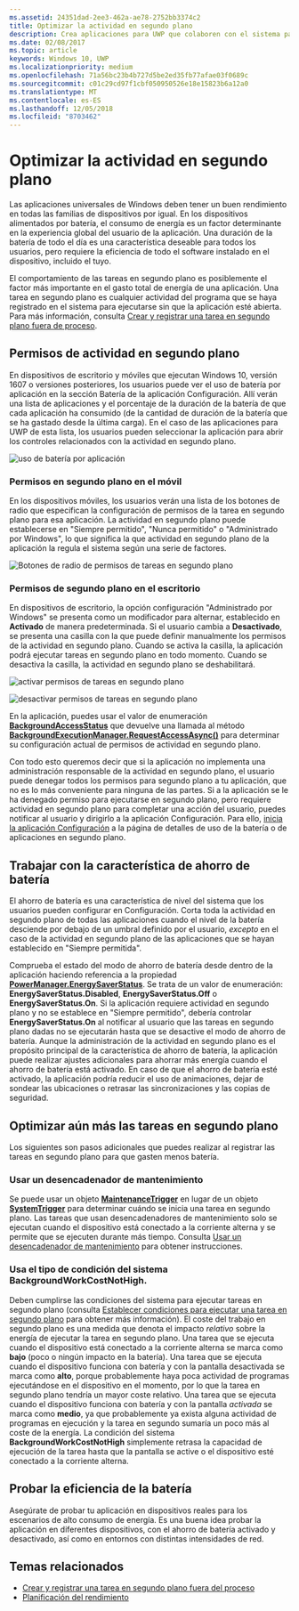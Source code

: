 ```yaml
---
ms.assetid: 24351dad-2ee3-462a-ae78-2752bb3374c2
title: Optimizar la actividad en segundo plano
description: Crea aplicaciones para UWP que colaboren con el sistema para usar tareas en segundo plano con un consumo eficiente de la batería.
ms.date: 02/08/2017
ms.topic: article
keywords: Windows 10, UWP
ms.localizationpriority: medium
ms.openlocfilehash: 71a56bc23b4b727d5be2ed35fb77afae03f0689c
ms.sourcegitcommit: c01c29cd97f1cbf050950526e18e15823b6a12a0
ms.translationtype: MT
ms.contentlocale: es-ES
ms.lasthandoff: 12/05/2018
ms.locfileid: "8703462"
---
```

# <a name="optimize-background-activity"></a>Optimizar la actividad en segundo plano

Las aplicaciones universales de Windows deben tener un buen rendimiento en todas las familias de dispositivos por igual. En los dispositivos alimentados por batería, el consumo de energía es un factor determinante en la experiencia global del usuario de la aplicación. Una duración de la batería de todo el día es una característica deseable para todos los usuarios, pero requiere la eficiencia de todo el software instalado en el dispositivo, incluido el tuyo. 

El comportamiento de las tareas en segundo plano es posiblemente el factor más importante en el gasto total de energía de una aplicación. Una tarea en segundo plano es cualquier actividad del programa que se haya registrado en el sistema para ejecutarse sin que la aplicación esté abierta. Para más información, consulta [Crear y registrar una tarea en segundo plano fuera de proceso](https://msdn.microsoft.com/windows/uwp/launch-resume/create-and-register-a-background-task).

## <a name="background-activity-permissions"></a>Permisos de actividad en segundo plano

En dispositivos de escritorio y móviles que ejecutan Windows 10, versión 1607 o versiones posteriores, los usuarios puede ver el uso de batería por aplicación en la sección Batería de la aplicación Configuración. Allí verán una lista de aplicaciones y el porcentaje de la duración de la batería de que cada aplicación ha consumido (de la cantidad de duración de la batería que se ha gastado desde la última carga). En el caso de las aplicaciones para UWP de esta lista, los usuarios pueden seleccionar la aplicación para abrir los controles relacionados con la actividad en segundo plano.

![uso de batería por aplicación](images/battery-usage-by-app.png)

### <a name="background-permissions-on-mobile"></a>Permisos en segundo plano en el móvil

En los dispositivos móviles, los usuarios verán una lista de los botones de radio que especifican la configuración de permisos de la tarea en segundo plano para esa aplicación. La actividad en segundo plano puede establecerse en "Siempre permitido", "Nunca permitido" o "Administrado por Windows", lo que significa la que actividad en segundo plano de la aplicación la regula el sistema según una serie de factores. 

![Botones de radio de permisos de tareas en segundo plano](images/background-task-permissions.png)

### <a name="background-permissions-on-desktop"></a>Permisos de segundo plano en el escritorio

En dispositivos de escritorio, la opción configuración "Administrado por Windows" se presenta como un modificador para alternar, establecido en **Activado** de manera predeterminada. Si el usuario cambia a **Desactivado**, se presenta una casilla con la que puede definir manualmente los permisos de la actividad en segundo plano. Cuando se activa la casilla, la aplicación podrá ejecutar tareas en segundo plano en todo momento. Cuando se desactiva la casilla, la actividad en segundo plano se deshabilitará.

![activar permisos de tareas en segundo plano](images/background-task-permissions-on.png)

![desactivar permisos de tareas en segundo plano](images/background-task-permissions-off.png)

En la aplicación, puedes usar el valor de enumeración [**BackgroundAccessStatus**](https://docs.microsoft.com/en-us/uwp/api/windows.applicationmodel.background.backgroundaccessstatus) que devuelve una llamada al método [**BackgroundExecutionManager.RequestAccessAsync()**](https://msdn.microsoft.com/library/windows/apps/windows.applicationmodel.background.backgroundexecutionmanager.requestaccessasync.aspx) para determinar su configuración actual de permisos de actividad en segundo plano.

Con todo esto queremos decir que si la aplicación no implementa una administración responsable de la actividad en segundo plano, el usuario puede denegar todos los permisos para segundo plano a tu aplicación, que no es lo más conveniente para ninguna de las partes. Si a la aplicación se le ha denegado permiso para ejecutarse en segundo plano, pero requiere actividad en segundo plano para completar una acción del usuario, puedes notificar al usuario y dirigirlo a la aplicación Configuración. Para ello, [inicia la aplicación Configuración](https://docs.microsoft.com/en-us/windows/uwp/launch-resume/launch-settings-app) a la página de detalles de uso de la batería o de aplicaciones en segundo plano.

## <a name="work-with-the-battery-saver-feature"></a>Trabajar con la característica de ahorro de batería
El ahorro de batería es una característica de nivel del sistema que los usuarios pueden configurar en Configuración. Corta toda la actividad en segundo plano de todas las aplicaciones cuando el nivel de la batería desciende por debajo de un umbral definido por el usuario, *excepto* en el caso de la actividad en segundo plano de las aplicaciones que se hayan establecido en "Siempre permitida".

Comprueba el estado del modo de ahorro de batería desde dentro de la aplicación haciendo referencia a la propiedad [**PowerManager.EnergySaverStatus**](https://docs.microsoft.com/en-us/uwp/api/windows.system.power.energysaverstatus). Se trata de un valor de enumeración: **EnergySaverStatus.Disabled**, **EnergySaverStatus.Off** o **EnergySaverStatus.On**. Si la aplicación requiere actividad en segundo plano y no se establece en "Siempre permitido", debería controlar **EnergySaverStatus.On** al notificar al usuario que las tareas en segundo plano dadas no se ejecutarán hasta que se desactive el modo de ahorro de batería. Aunque la administración de la actividad en segundo plano es el propósito principal de la característica de ahorro de batería, la aplicación puede realizar ajustes adicionales para ahorrar más energía cuando el ahorro de batería está activado.  En caso de que el ahorro de batería esté activado, la aplicación podría reducir el uso de animaciones, dejar de sondear las ubicaciones o retrasar las sincronizaciones y las copias de seguridad. 

## <a name="further-optimize-background-tasks"></a>Optimizar aún más las tareas en segundo plano
Los siguientes son pasos adicionales que puedes realizar al registrar las tareas en segundo plano para que gasten menos batería.

### <a name="use-a-maintenance-trigger"></a>Usar un desencadenador de mantenimiento 
Se puede usar un objeto [**MaintenanceTrigger**](https://msdn.microsoft.com/library/windows/apps/windows.applicationmodel.background.maintenancetrigger.aspx) en lugar de un objeto [**SystemTrigger**](https://msdn.microsoft.com/library/windows/apps/windows.applicationmodel.background.systemtrigger.aspx) para determinar cuándo se inicia una tarea en segundo plano. Las tareas que usan desencadenadores de mantenimiento solo se ejecutan cuando el dispositivo está conectado a la corriente alterna y se permite que se ejecuten durante más tiempo. Consulta [Usar un desencadenador de mantenimiento](https://msdn.microsoft.com/windows/uwp/launch-resume/use-a-maintenance-trigger) para obtener instrucciones.

### <a name="use-the-backgroundworkcostnothigh-system-condition-type"></a>Usa el tipo de condición del sistema **BackgroundWorkCostNotHigh**.
Deben cumplirse las condiciones del sistema para ejecutar tareas en segundo plano (consulta [Establecer condiciones para ejecutar una tarea en segundo plano](https://msdn.microsoft.com/windows/uwp/launch-resume/set-conditions-for-running-a-background-task) para obtener más información). El coste del trabajo en segundo plano es una medida que denota el impacto *relativo* sobre la energía de ejecutar la tarea en segundo plano. Una tarea que se ejecuta cuando el dispositivo está conectado a la corriente alterna se marca como **bajo** (poco o ningún impacto en la batería). Una tarea que se ejecuta cuando el dispositivo funciona con batería y con la pantalla desactivada se marca como **alto**, porque probablemente haya poca actividad de programas ejecutándose en el dispositivo en el momento, por lo que la tarea en segundo plano tendría un mayor coste relativo. Una tarea que se ejecuta cuando el dispositivo funciona con batería y con la pantalla *activada* se marca como **medio**, ya que probablemente ya exista alguna actividad de programas en ejecución y la tarea en segundo sumaría un poco más al coste de la energía. La condición del sistema **BackgroundWorkCostNotHigh** simplemente retrasa la capacidad de ejecución de la tarea hasta que la pantalla se active o el dispositivo esté conectado a la corriente alterna.

## <a name="test-battery-efficiency"></a>Probar la eficiencia de la batería

Asegúrate de probar tu aplicación en dispositivos reales para los escenarios de alto consumo de energía. Es una buena idea probar la aplicación en diferentes dispositivos, con el ahorro de batería activado y desactivado, así como en entornos con distintas intensidades de red.

## <a name="related-topics"></a>Temas relacionados

* [Crear y registrar una tarea en segundo plano fuera del proceso](https://msdn.microsoft.com/windows/uwp/launch-resume/create-and-register-a-background-task)  
* [Planificación del rendimiento](https://msdn.microsoft.com/windows/uwp/debug-test-perf/planning-and-measuring-performance)  

